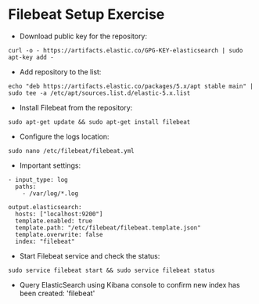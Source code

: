 # Filebeat Setup Exercise #

* Download public key for the repository:
```
curl -o - https://artifacts.elastic.co/GPG-KEY-elasticsearch | sudo apt-key add -
```
* Add repository to the list:
```
echo "deb https://artifacts.elastic.co/packages/5.x/apt stable main" | sudo tee -a /etc/apt/sources.list.d/elastic-5.x.list
```
* Install Filebeat from the repository:
```
sudo apt-get update && sudo apt-get install filebeat
```
* Configure the logs location:
```
sudo nano /etc/filebeat/filebeat.yml
```
* Important settings:
```
- input_type: log  
  paths:  
    - /var/log/*.log  

output.elasticsearch:  
  hosts: ["localhost:9200"]  
  template.enabled: true  
  template.path: "/etc/filebeat/filebeat.template.json"  
  template.overwrite: false  
  index: "filebeat"  
```
* Start Filebeat service and check the status:
```
sudo service filebeat start && sudo service filebeat status
```
* Query ElasticSearch using Kibana console to confirm new index has been created: 'filebeat'
